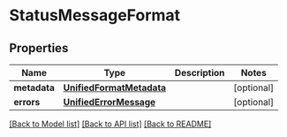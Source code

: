 # StatusMessageFormat

## Properties
Name | Type | Description | Notes
------------ | ------------- | ------------- | -------------
**metadata** | [**UnifiedFormatMetadata**](UnifiedFormatMetadata.md) |  | [optional] 
**errors** | [**UnifiedErrorMessage**](UnifiedErrorMessage.md) |  | [optional] 

[[Back to Model list]](../README.md#documentation-for-models) [[Back to API list]](../README.md#documentation-for-api-endpoints) [[Back to README]](../README.md)


